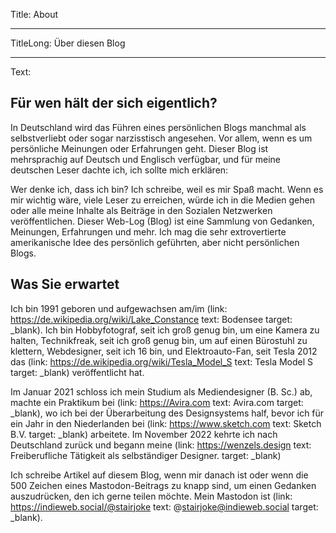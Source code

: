 Title: About

----

TitleLong: Über diesen Blog

----

Text:

## Für wen hält der sich eigentlich?
In Deutschland wird das Führen eines persönlichen Blogs manchmal als selbstverliebt oder sogar narzisstisch angesehen. Vor allem, wenn es um persönliche Meinungen oder Erfahrungen geht. Dieser Blog ist mehrsprachig auf Deutsch und Englisch verfügbar, und für meine deutschen Leser dachte ich, ich sollte mich erklären:

Wer denke ich, dass ich bin? Ich schreibe, weil es mir Spaß macht. Wenn es mir wichtig wäre, viele Leser zu erreichen, würde ich in die Medien gehen oder alle meine Inhalte als Beiträge in den Sozialen Netzwerken veröffentlichen. Dieser Web-Log (Blog) ist eine Sammlung von Gedanken, Meinungen, Erfahrungen und mehr. Ich mag die sehr extrovertierte amerikanische Idee des persönlich geführten, aber nicht persönlichen Blogs.

## Was Sie erwartet
Ich bin 1991 geboren und aufgewachsen am/im (link: https://de.wikipedia.org/wiki/Lake_Constance text: Bodensee target: _blank). Ich bin Hobbyfotograf, seit ich groß genug bin, um eine Kamera zu halten, Technikfreak, seit ich groß genug bin, um auf einen Bürostuhl zu klettern, Webdesigner, seit ich 16 bin, und Elektroauto-Fan, seit Tesla 2012 das (link: https://de.wikipedia.org/wiki/Tesla_Model_S text: Tesla Model S target: _blank) veröffentlicht hat.

Im Januar 2021 schloss ich mein Studium als Mediendesigner (B. Sc.) ab, machte ein Praktikum bei (link: https://Avira.com text: Avira.com target: _blank), wo ich bei der Überarbeitung des Designsystems half, bevor ich für ein Jahr in den Niederlanden bei (link: https://www.sketch.com text: Sketch B.V. target: _blank) arbeitete. Im November 2022 kehrte ich nach Deutschland zurück und begann meine (link: https://wenzels.design text: Freiberufliche Tätigkeit als selbständiger Designer. target: _blank)

Ich schreibe Artikel auf diesem Blog, wenn mir danach ist oder wenn die 500 Zeichen eines Mastodon-Beitrags zu knapp sind, um einen Gedanken auszudrücken, den ich gerne teilen möchte. Mein Mastodon ist (link: https://indieweb.social/@stairjoke text: @stairjoke@indieweb.social target: _blank).
